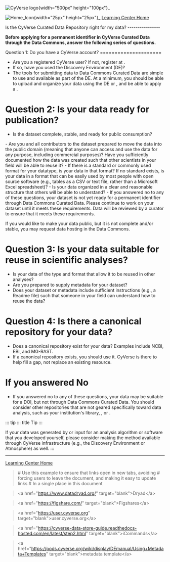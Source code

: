 ![CyVerse logo](../img/cyverse_rgb.png){width="500px" height="100px"}\_

![Home_Icon](../img/homeicon.png){width="25px" height="25px"}\_
[Learning Center Home](http://learning.cyverse.org/)

Is the CyVerse Curated Data Repository right for my data?
\-\-\-\-\-\-\-\-\-\-\-\-\-\-\--

**Before applying for a permanent identifier in CyVerse Curated Data
through the Data Commons, answer the following series of questions.**

Question 1: Do you have a CyVerse account? =====================

-   Are you a registered CyVerse user? If not, register at .
-   If so, have you used the Discovery Environment (DE)?
-   The tools for submitting data to Data Commons Curated Data are
    simple to use and available as part of the DE. At a minimum, you
    should be able to upload and organize your data using the DE or ,
    and be able to apply a .

Question 2: Is your data ready for publication?
==============================

-   Is the dataset complete, stable, and ready for public consumption?

\- Are you and all contributors to the dataset prepared to move the data
into the public domain (meaning that anyone can access and use the data
for any purpose, including commercial purposes)? Have you sufficiently
documented how the data was created such that other scientists in your
field will be able to reuse it? - If there is a standard or commonly
used format for your datatype, is your data in that format? If no
standard exists, is your data in a format that can be easily used by
most people with open source software (e.g., tables as a CSV or text
file, rather than a Microsoft Excel spreadsheet)? - Is your data
organized in a clear and reasonable structure that others will be able
to understand? - If you answered no to any of these questions, your
dataset is not yet ready for a permanent identifier through Data Commons
Curated Data. Please continue to work on your dataset until it meets
these requirements. Data will be reviewed by a curator to ensure that it
meets these requirements.

If you would like to make your data public, but it is not complete
and/or stable, you may request data hosting in the Data Commons.

Question 3: Is your data suitable for reuse in scientific analyses?
========================================

-   Is your data of the type and format that allow it to be reused in
    other analyses?
-   Are you prepared to supply metadata for your dataset?
-   Does your dataset or metadata include sufficient instructions (e.g.,
    a Readme file) such that someone in your field can understand how to
    reuse the data?

Question 4: Is there a canonical repository for your data?
========================================

-   Does a canonical repository exist for your data? Examples include
    NCBI, EBI, and MG-RAST.
-   If a canonical repository exists, you should use it. CyVerse is
    there to help fill a gap, not replace an existing resource.

# If you answered No

-   If you answered no to any of these questions, your data may be
    suitable for a DOI, but not through Data Commons Curated Data. You
    should consider other repositories that are not geared specifically
    toward data analysis, such as your institution\'s library, , or .

::: tip
::: title
Tip
:::

If your data was generated by or input for an analysis algorithm or
software that you developed yourself, please consider making the method
available through CyVerse infrastructure (e.g., the Discovery
Environment or Atmosphere) as well.
:::

------------------------------------------------------------------------

[Learning Center Home](http://learning.cyverse.org/)

> \# Use this example to ensure that links open in new tabs, avoiding \#
> forcing users to leave the document, and making it easy to update
> links \# In a single place in this document

> \<a href=\"<https://www.datadryad.org/>\"
> target=\"blank\"\>Dryad\</a\>

> \<a href=\"<https://figshare.com/>\" target=\"blank\"\>Figshares\</a\>

> \<a href=\"<https://user.cyverse.org>\"
> target=\"blank\"\>user.cyverse.org\</a\>

> \<a
> href=\"<https://cyverse-data-store-guide.readthedocs-hosted.com/en/latest/step2.html>\"
> target=\"blank\"\>iCommands\</a\>

> \<a
> href=\"<https://pods.cyverse.org/wiki/display/DEmanual/Using+Metadata+Templates>\"
> target=\"blank\"\>metadata template\</a\>
